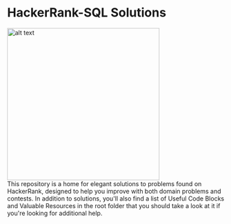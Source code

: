 # HackerRank-SQL Solutions 

<img src="https://camo.githubusercontent.com/49e713e1463692beaff7b552eb60511454485659f6131286eeab9db84e91840a/68747470733a2f2f69302e77702e636f6d2f6772616473696e67616d65732e636f6d2f77702d636f6e74656e742f75706c6f6164732f323031362f30352f3835363737315f3636383232343035333139373834315f313934333639393030395f6f2e706e67" alt="alt text"  width="353"/>
<br>
This repository is a home for elegant solutions to problems found on HackerRank, designed to help you improve with both domain problems and contests. In addition to solutions, you'll also find a list of Useful Code Blocks and Valuable Resources in the root folder that you should take a look at it if you're looking for additional help.
<br><br>



